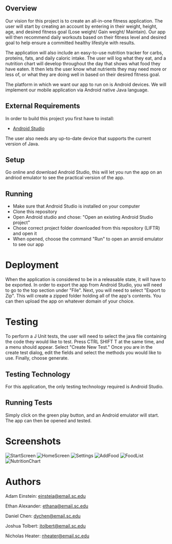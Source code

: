 ## Overview

Our vision for this project is to create an all-in-one fitness application. The user will start by creating an account by entering in their weight, height, age, and desired fitness goal (Lose weight/ Gain weight/ Maintain). Our app will then recommend daily workouts based on their fitness level and desired goal to help ensure a committed healthy lifestyle with results. 

The application will also include an easy-to-use nutrition tracker for carbs, proteins, fats, and daily caloric intake. The user will log what they eat, and a nutrition chart will develop throughout the day that shows what food they have eaten. It then lets the user know what nutrients they may need more or less of, or what they are doing well in based on their desired fitness goal. 

The platform in which we want our app to run on is Android devices. We will implement our mobile application via Android native Java language.

## External Requirements

In order to build this project you first have to install:

* [Android Studio](https://developer.android.com/studio)

The user also needs any up-to-date device that supports the current version of Java.


## Setup

Go online and download Android Studio, this will let you run the app on an andriod emulator to see the practical version of the app.


## Running

* Make sure that Android Studio is installed on your computer
* Clone this repository
* Open Android studio and chose: "Open an existing Android Studio project"
* Chose correct project folder downloaded from this repository (LIFTR) and open it
* When opened, choose the command "Run" to open an anroid emulator to see our app

# Deployment

When the application is considered to be in a releasable state, it will have to be exported. In order to export the app from Android Studio, you will need to go to the top section under "File". Next, you will need to select "Export to Zip". This will create a zipped folder holding all of the app's contents. You can then upload the app on whatever domain of your choice.

# Testing

To perform a J Unit tests, the user will need to select the java file containing the code they would like to test. Press CTRL SHIFT T at the same time, and a menu should appear. Select "Create New Test." Once you are in the create test dialog, edit the fields and select the methods you would like to use. Finally, choose generate.

## Testing Technology

For this application, the only testing technology required is Android Studio.

## Running Tests

Simply click on the green play button, and an Android emulator will start. The app can then be opened and tested.



# Screenshots
![StartScreen](https://user-images.githubusercontent.com/69927855/147393143-4299303a-d0da-4f52-8868-aa8479704aea.png)
![HomeScreen](https://user-images.githubusercontent.com/69927855/147393014-1621a847-aa35-4757-a2e4-548fb79bd0b6.png)
![Settings](https://user-images.githubusercontent.com/69927855/147393015-fb3272bc-9769-4477-b7ca-28076884fdba.png)
![AddFood](https://user-images.githubusercontent.com/69927855/147393016-87ada359-fa2e-45fd-825c-a6e99efbab7e.png)
![FoodList](https://user-images.githubusercontent.com/69927855/147393018-2bf0d549-ca13-48a1-a7b5-73552becc3d6.png)
![NutritionChart](https://user-images.githubusercontent.com/69927855/147393020-9a0add4b-564f-4baa-99e1-c300609a6e98.png)

# Authors

Adam Einstein: einsteia@email.sc.edu

Ethan Alexander: ethana@email.sc.edu

Daniel Chen: dychen@email.sc.edu

Joshua Tolbert: jtolbert@email.sc.edu

Nicholas Heater: nheater@email.sc.edu
